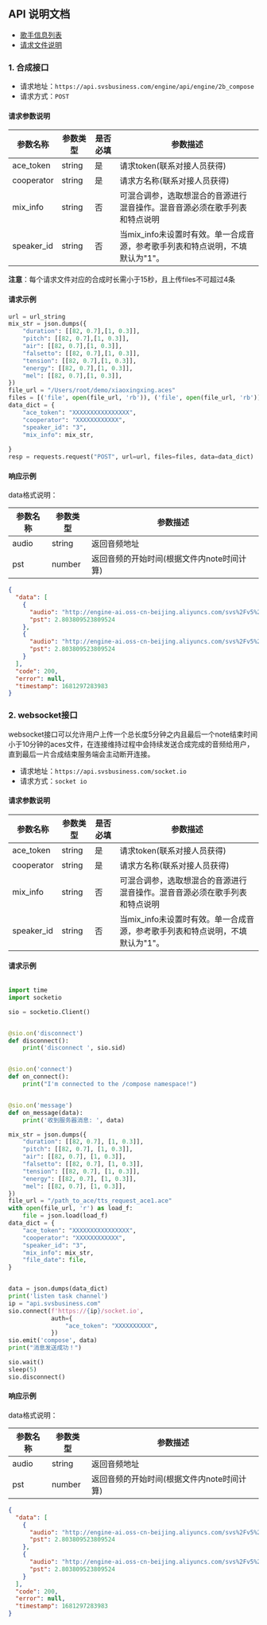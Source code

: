 ## API 说明文档

- [歌手信息列表](/api/docs/singer_info.md)
- [请求文件说明](/docs/aces_filie.md)

### 1. 合成接口

- 请求地址：`https://api.svsbusiness.com/engine/api/engine/2b_compose`
- 请求方式：`POST`

#### 请求参数说明

参数名称 | 参数类型 | 是否必填 | 参数描述
--------|----------|---------|--------
ace_token | string | 是 | 请求token(联系对接人员获得)
cooperator | string | 是 | 请求方名称(联系对接人员获得)
mix_info | string | 否 | 可混合调参，选取想混合的音源进行混音操作。混音音源必须在歌手列表和特点说明
speaker_id | string | 否 | 当mix_info未设置时有效。单一合成音源，参考歌手列表和特点说明，不填默认为"1"。

**注意**：每个请求文件对应的合成时长需小于15秒，且上传files不可超过4条

#### 请求示例

```python
url = url_string
mix_str = json.dumps({
    "duration": [[82, 0.7],[1, 0.3]],
    "pitch": [[82, 0.7],[1, 0.3]],
    "air": [[82, 0.7],[1, 0.3]],
    "falsetto": [[82, 0.7],[1, 0.3]],
    "tension": [[82, 0.7],[1, 0.3]],
    "energy": [[82, 0.7],[1, 0.3]],
    "mel": [[82, 0.7],[1, 0.3]],
})
file_url = "/Users/root/demo/xiaoxingxing.aces"
files = [('file', open(file_url, 'rb')), ('file', open(file_url, 'rb'))]
data_dict = {
    "ace_token": "XXXXXXXXXXXXXXXX",
    "cooperator": "XXXXXXXXXXXX",
    "speaker_id": "3",
    "mix_info": mix_str,
    
}
resp = requests.request("POST", url=url, files=files, data=data_dict)
```

#### 响应示例

data格式说明：

参数名称 | 参数类型 | 参数描述
--------|----------|--------
audio | string | 返回音频地址
pst | number | 返回音频的开始时间(根据文件内note时间计算)

```json
{
  "data": [
    {
      "audio": "http://engine-ai.oss-cn-beijing.aliyuncs.com/svs%2Fv5%2Fprod%2Fv3%2Fcompose%2Frun_piece_v2023_1681297283190164.ogg?OSSAccessKeyId=LTAI5tF1JfTsJxdtaAb4Scdw&Expires=1681470083&Signature=Hv8tHgYELsVKRvb9n4qjI4c53P4%3D",
      "pst": 2.803809523809524
    },
    {
      "audio": "http://engine-ai.oss-cn-beijing.aliyuncs.com/svs%2Fv5%2Fprod%2Fv3%2Fcompose%2Frun_piece_v2023_1681297283776864.ogg?OSSAccessKeyId=LTAI5tF1JfTsJxdtaAb4Scdw&Expires=1681470083&Signature=YFWau7XPHMNwF2vlC%2BVa0M%2FuNI0%3D",
      "pst": 2.803809523809524
    }
  ],
  "code": 200,
  "error": null,
  "timestamp": 1681297283983
}
```

### 2. websocket接口

websocket接口可以允许用户上传一个总长度5分钟之内且最后一个note结束时间小于10分钟的aces文件，在连接维持过程中会持续发送合成完成的音频给用户，直到最后一片合成结束服务端会主动断开连接。

- 请求地址：`https://api.svsbusiness.com/socket.io`
- 请求方式：`socket io`

#### 请求参数说明

参数名称 | 参数类型 | 是否必填 | 参数描述
--------|----------|---------|--------
ace_token | string | 是 | 请求token(联系对接人员获得)
cooperator | string | 是 | 请求方名称(联系对接人员获得)
mix_info | string | 否 | 可混合调参，选取想混合的音源进行混音操作。混音音源必须在歌手列表和特点说明
speaker_id | string | 否 | 当mix_info未设置时有效。单一合成音源，参考歌手列表和特点说明，不填默认为"1"。

#### 请求示例

```python

import time
import socketio

sio = socketio.Client()


@sio.on('disconnect')
def disconnect():
    print('disconnect ', sio.sid)


@sio.on('connect')
def on_connect():
    print("I'm connected to the /compose namespace!")


@sio.on('message')
def on_message(data):
    print('收到服务器消息: ', data)

mix_str = json.dumps({
    "duration": [[82, 0.7], [1, 0.3]],
    "pitch": [[82, 0.7], [1, 0.3]],
    "air": [[82, 0.7], [1, 0.3]],
    "falsetto": [[82, 0.7], [1, 0.3]],
    "tension": [[82, 0.7], [1, 0.3]],
    "energy": [[82, 0.7], [1, 0.3]],
    "mel": [[82, 0.7], [1, 0.3]],
})
file_url = "/path_to_ace/tts_request_ace1.ace"
with open(file_url, 'r') as load_f:
    file = json.load(load_f)
data_dict = {
    "ace_token": "XXXXXXXXXXXXXXXX",
    "cooperator": "XXXXXXXXXXXX",
    "speaker_id": "3",
    "mix_info": mix_str,
    "file_date": file,
}


data = json.dumps(data_dict)
print('listen task channel')
ip = "api.svsbusiness.com"
sio.connect(f'https://{ip}/socket.io',
            auth={
                "ace_token": "XXXXXXXXXX",
            })
sio.emit('compose', data)
print("消息发送成功！")

sio.wait()
sleep(5)
sio.disconnect()
```

#### 响应示例

data格式说明：

参数名称 | 参数类型 | 参数描述
--------|----------|--------
audio | string | 返回音频地址
pst | number | 返回音频的开始时间(根据文件内note时间计算)

```json
{
  "data": [
    {
      "audio": "http://engine-ai.oss-cn-beijing.aliyuncs.com/svs%2Fv5%2Fprod%2Fv3%2Fcompose%2Frun_piece_v2023_1681297283190164.ogg?OSSAccessKeyId=LTAI5tF1JfTsJxdtaAb4Scdw&Expires=1681470083&Signature=Hv8tHgYELsVKRvb9n4qjI4c53P4%3D",
      "pst": 2.803809523809524
    },
    {
      "audio": "http://engine-ai.oss-cn-beijing.aliyuncs.com/svs%2Fv5%2Fprod%2Fv3%2Fcompose%2Frun_piece_v2023_1681297283776864.ogg?OSSAccessKeyId=LTAI5tF1JfTsJxdtaAb4Scdw&Expires=1681470083&Signature=YFWau7XPHMNwF2vlC%2BVa0M%2FuNI0%3D",
      "pst": 2.803809523809524
    }
  ],
  "code": 200,
  "error": null,
  "timestamp": 1681297283983
}